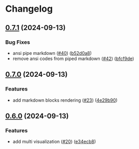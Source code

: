# Changelog

## [0.7.1](https://github.com/guilhermeprokisch/see/compare/v0.7.0...v0.7.1) (2024-09-13)


### Bug Fixes

* ansi pipe markdown ([#40](https://github.com/guilhermeprokisch/see/issues/40)) ([b52d0a8](https://github.com/guilhermeprokisch/see/commit/b52d0a8705e528bbfa1eb76708bae0266eaac34f))
* remove ansi codes from piped markdown ([#42](https://github.com/guilhermeprokisch/see/issues/42)) ([bfcf9de](https://github.com/guilhermeprokisch/see/commit/bfcf9de4abce3960df3463e1e4868d9048d03f27))

## [0.7.0](https://github.com/guilhermeprokisch/see/compare/v0.6.0...v0.7.0) (2024-09-13)


### Features

* add markdown blocks rendering ([#23](https://github.com/guilhermeprokisch/see/issues/23)) ([4e29b90](https://github.com/guilhermeprokisch/see/commit/4e29b901aa7d3844d7c67cadf958e35139b3b78f))

## [0.6.0](https://github.com/guilhermeprokisch/see/compare/v0.5.3...v0.6.0) (2024-09-13)


### Features

* add multi visualization ([#20](https://github.com/guilhermeprokisch/see/issues/20)) ([e34ecb8](https://github.com/guilhermeprokisch/see/commit/e34ecb8ce576f55eb79cb53bc091d37e811fb259))

